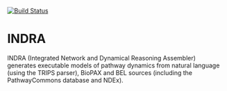 [![Build Status](https://travis-ci.org/sorgerlab/indra.svg?branch=travis_ci)](https://travis-ci.org/sorgerlab/indra)

INDRA
=====

INDRA (Integrated Network and Dynamical Reasoning Assembler) generates executable models of pathway dynamics from natural language (using the TRIPS parser), BioPAX and BEL sources (including the PathwayCommons database and NDEx). 
